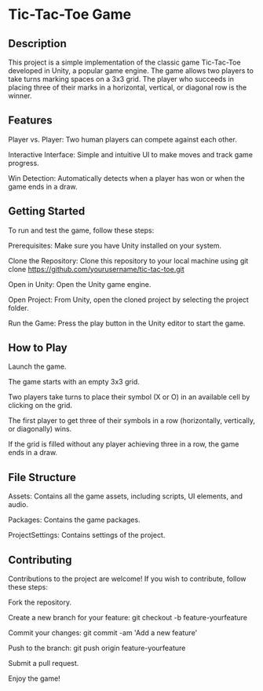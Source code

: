 # Tic-Tac-Toe Game


## Description
This project is a simple implementation of the classic game Tic-Tac-Toe developed in Unity, a popular game engine. The game allows two players to take turns marking spaces on a 3x3 grid. The player who succeeds in placing three of their marks in a horizontal, vertical, or diagonal row is the winner.


## Features

Player vs. Player: Two human players can compete against each other.

Interactive Interface: Simple and intuitive UI to make moves and track game progress.

Win Detection: Automatically detects when a player has won or when the game ends in a draw.


## Getting Started

To run and test the game, follow these steps:

Prerequisites: Make sure you have Unity installed on your system.

Clone the Repository: Clone this repository to your local machine using git clone https://github.com/yourusername/tic-tac-toe.git

Open in Unity: Open the Unity game engine.

Open Project: From Unity, open the cloned project by selecting the project folder.

Run the Game: Press the play button in the Unity editor to start the game.


## How to Play

Launch the game.

The game starts with an empty 3x3 grid.

Two players take turns to place their symbol (X or O) in an available cell by clicking on the grid.

The first player to get three of their symbols in a row (horizontally, vertically, or diagonally) wins.

If the grid is filled without any player achieving three in a row, the game ends in a draw.


## File Structure

Assets: Contains all the game assets, including scripts, UI elements, and audio.

Packages: Contains the game packages.

ProjectSettings: Contains settings of the project.


## Contributing

Contributions to the project are welcome! If you wish to contribute, follow these steps:

Fork the repository.

Create a new branch for your feature: git checkout -b feature-yourfeature

Commit your changes: git commit -am 'Add a new feature'

Push to the branch: git push origin feature-yourfeature

Submit a pull request.


Enjoy the game!
